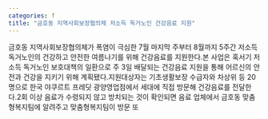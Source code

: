 ```yaml
---
categories: f
title: "금호동 지역사회보장협의체 저소득 독거노인 건강음료 지원"
---
```

금호동 지역사회보장협의체가 폭염이 극심한 7월 마지막 주부터 8월까지 5주간 저소득 독거노인의 건강하고 안전한 여름나기를 위해 건강음료를 지원한다.본 사업은 혹서기 저소득 독거노인 보호대책의 일환으로 주 3일 배달되는 건강음료 지원을 통해 어르신의 안전과 건강을 지키기 위해 계획됐다.지원대상자는 기초생활보장 수급자와 차상위 등 20명으로 한국 야쿠르트 프레딧 광양영업점에서 세대에 직접 방문해 건강음료를 전달한다.2회 이상 음료가 수령되지 않고 방치되는 것이 확인되면 음료 업체에서 금호동 맞춤형복지팀에 알려주고 맞춤형복지팀이 방문 또
